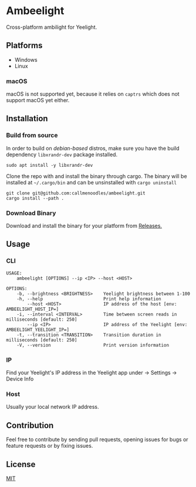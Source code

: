 # Ambeelight
Cross-platform ambilight for Yeelight.

## Platforms
- Windows
- Linux
### macOS
macOS is not supported yet, because it relies on `captrs` which does not support macOS yet either.

## Installation
### Build from source
In order to build on *debian-based* distros, make sure you have the build dependency `libxrandr-dev` package installed.
```
sudo apt install -y libxrandr-dev
```

Clone the repo with and install the binary through cargo. The binary will be installed at `~/.cargo/bin` and can be unsinstalled with `cargo uninstall`
```
git clone git@github.com:callmenoodles/ambeelight.git
cargo install --path .
```

### Download Binary
Download and install the binary for your platform from [Releases.](https://github.com/callmenoodles/ambeelight/releases)

## Usage
### CLI
```
USAGE:
    ambeelight [OPTIONS] --ip <IP> --host <HOST>

OPTIONS:
    -b, --brightness <BRIGHTNESS>    Yeelight brightness between 1-100
    -h, --help                       Print help information
        --host <HOST>                IP address of the host [env: AMBEELIGHT_HOST_IP=]
    -i, --interval <INTERVAL>        Time between screen reads in milliseconds [default: 250]
        --ip <IP>                    IP address of the Yeelight [env: AMBEELIGHT_YEELIGHT_IP=]
    -t, --transition <TRANSITION>    Transition duration in milliseconds [default: 250]
    -V, --version                    Print version information
```
### IP
Find your Yeelight's IP address in the Yeelight app under <Your Lamp> -> Settings -> Device Info

### Host
Usually your local network IP address.

## Contribution
Feel free to contribute by sending pull requests, opening issues for bugs or feature requests or by fixing issues.

## License
[MIT](LICENSE)
